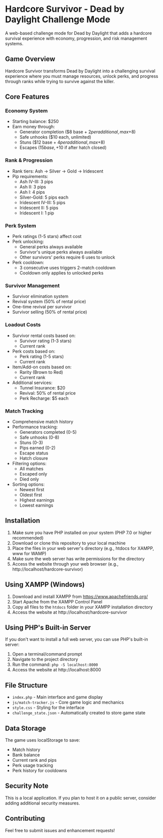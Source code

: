 # Hardcore Survivor - Dead by Daylight Challenge Mode

A web-based challenge mode for Dead by Daylight that adds a hardcore survival experience with economy, progression, and risk management systems.

## Game Overview

Hardcore Survivor transforms Dead by Daylight into a challenging survival experience where you must manage resources, unlock perks, and progress through ranks while trying to survive against the killer.

## Core Features

### Economy System
- Starting balance: $250
- Earn money through:
  - Generator completion ($8 base + $2 per additional, max +$8)
  - Safe unhooks ($10 each, unlimited)
  - Stuns ($12 base + $4 per additional, max +$8)
  - Escapes ($15 base, +$10 if after hatch closed)

### Rank & Progression
- Rank tiers: Ash → Silver → Gold → Iridescent
- Pip requirements:
  - Ash IV-III: 3 pips
  - Ash II: 3 pips
  - Ash I: 4 pips
  - Silver-Gold: 5 pips each
  - Iridescent IV-III: 5 pips
  - Iridescent II: 5 pips
  - Iridescent I: 1 pip

### Perk System
- Perk ratings (1-5 stars) affect cost
- Perk unlocking:
  - General perks always available
  - Survivor's unique perks always available
  - Other survivors' perks require 6 uses to unlock
- Perk cooldown:
  - 3 consecutive uses triggers 2-match cooldown
  - Cooldown only applies to unlocked perks

### Survivor Management
- Survivor elimination system
- Revival system (50% of rental price)
- One-time revival per survivor
- Survivor selling (50% of rental price)

### Loadout Costs
- Survivor rental costs based on:
  - Survivor rating (1-3 stars)
  - Current rank
- Perk costs based on:
  - Perk rating (1-5 stars)
  - Current rank
- Item/Add-on costs based on:
  - Rarity (Brown to Red)
  - Current rank
- Additional services:
  - Tunnel Insurance: $20
  - Revival: 50% of rental price
  - Perk Recharge: $5 each

### Match Tracking
- Comprehensive match history
- Performance tracking:
  - Generators completed (0-5)
  - Safe unhooks (0-8)
  - Stuns (0-3)
  - Pips earned (0-2)
  - Escape status
  - Hatch closure
- Filtering options:
  - All matches
  - Escaped only
  - Died only
- Sorting options:
  - Newest first
  - Oldest first
  - Highest earnings
  - Lowest earnings

## Installation

1. Make sure you have PHP installed on your system (PHP 7.0 or higher recommended)
2. Download or clone this repository to your local machine
3. Place the files in your web server's directory (e.g., htdocs for XAMPP, www for WAMP)
4. Make sure the web server has write permissions for the directory
5. Access the website through your web browser (e.g., http://localhost/hardcore-survivor)

## Using XAMPP (Windows)

1. Download and install XAMPP from https://www.apachefriends.org/
2. Start Apache from the XAMPP Control Panel
3. Copy all files to the `htdocs` folder in your XAMPP installation directory
4. Access the website at http://localhost/hardcore-survivor

## Using PHP's Built-in Server

If you don't want to install a full web server, you can use PHP's built-in server:

1. Open a terminal/command prompt
2. Navigate to the project directory
3. Run the command: `php -S localhost:8000`
4. Access the website at http://localhost:8000

## File Structure

- `index.php` - Main interface and game display
- `js/match-tracker.js` - Core game logic and mechanics
- `style.css` - Styling for the interface
- `challenge_state.json` - Automatically created to store game state

## Data Storage

The game uses localStorage to save:
- Match history
- Bank balance
- Current rank and pips
- Perk usage tracking
- Perk history for cooldowns

## Security Note

This is a local application. If you plan to host it on a public server, consider adding additional security measures.

## Contributing

Feel free to submit issues and enhancement requests! 